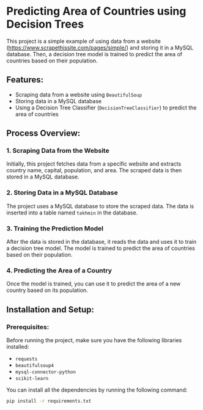 # Predicting Area of Countries using Decision Trees

This project is a simple example of using data from a website (https://www.scrapethissite.com/pages/simple/) and storing it in a MySQL database. Then, a decision tree model is trained to predict the area of countries based on their population.

## Features:
- Scraping data from a website using `BeautifulSoup`
- Storing data in a MySQL database
- Using a Decision Tree Classifier (`DecisionTreeClassifier`) to predict the area of countries

## Process Overview:

### 1. Scraping Data from the Website

Initially, this project fetches data from a specific website and extracts country name, capital, population, and area. The scraped data is then stored in a MySQL database.

### 2. Storing Data in a MySQL Database

The project uses a MySQL database to store the scraped data. The data is inserted into a table named `takhmin` in the database.

### 3. Training the Prediction Model

After the data is stored in the database, it reads the data and uses it to train a decision tree model. The model is trained to predict the area of countries based on their population.

### 4. Predicting the Area of a Country

Once the model is trained, you can use it to predict the area of a new country based on its population.

## Installation and Setup:

### Prerequisites:
Before running the project, make sure you have the following libraries installed:
- `requests`
- `beautifulsoup4`
- `mysql-connector-python`
- `scikit-learn`

You can install all the dependencies by running the following command:

```bash
pip install -r requirements.txt
